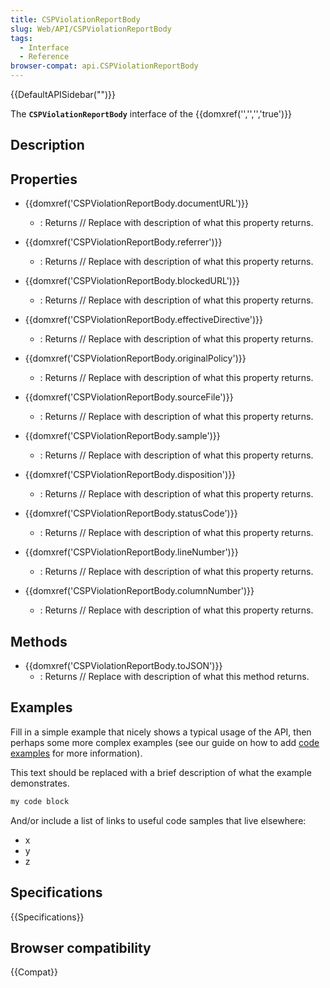 ```yaml
---
title: CSPViolationReportBody
slug: Web/API/CSPViolationReportBody
tags:
  - Interface
  - Reference
browser-compat: api.CSPViolationReportBody
---
```

{{DefaultAPISidebar("")}}

The **`CSPViolationReportBody`** interface of the {{domxref('','','','true')}} 

## Description

 

## Properties

- {{domxref('CSPViolationReportBody.documentURL')}}
  - : Returns // Replace with description of what this property returns.

- {{domxref('CSPViolationReportBody.referrer')}}
  - : Returns // Replace with description of what this property returns.

- {{domxref('CSPViolationReportBody.blockedURL')}}
  - : Returns // Replace with description of what this property returns.

- {{domxref('CSPViolationReportBody.effectiveDirective')}}
  - : Returns // Replace with description of what this property returns.

- {{domxref('CSPViolationReportBody.originalPolicy')}}
  - : Returns // Replace with description of what this property returns.

- {{domxref('CSPViolationReportBody.sourceFile')}}
  - : Returns // Replace with description of what this property returns.

- {{domxref('CSPViolationReportBody.sample')}}
  - : Returns // Replace with description of what this property returns.

- {{domxref('CSPViolationReportBody.disposition')}}
  - : Returns // Replace with description of what this property returns.

- {{domxref('CSPViolationReportBody.statusCode')}}
  - : Returns // Replace with description of what this property returns.

- {{domxref('CSPViolationReportBody.lineNumber')}}
  - : Returns // Replace with description of what this property returns.

- {{domxref('CSPViolationReportBody.columnNumber')}}
  - : Returns // Replace with description of what this property returns.



## Methods

- {{domxref('CSPViolationReportBody.toJSON')}}
  - : Returns // Replace with description of what this method returns.

## Examples

Fill in a simple example that nicely shows a typical usage of the API, then perhaps some more complex examples (see our guide on how to add [code examples](/en-US/docs/MDN/Contribute/Structures/Code_examples) for more information).

This text should be replaced with a brief description of what the example demonstrates.

```js
my code block
```

And/or include a list of links to useful code samples that live elsewhere:

*   x
*   y
*   z

## Specifications

{{Specifications}}

## Browser compatibility

{{Compat}}

